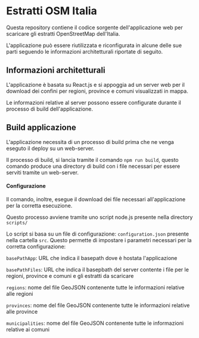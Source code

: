# Estratti OSM Italia

Questa repository contiene il codice sorgente dell'applicazione web per scaricare gli estratti OpenStreetMap dell'Italia.

L'applicazione può essere riutilizzata e riconfigurata in alcune delle sue parti seguendo le informazioni architetturali riportate di seguito.

## Informazioni architetturali

L'applicazione è basata su React.js e si appoggia ad un server web per il download dei confini per regioni, province e comuni visualizzati in mappa.

Le informazioni relative al server possono essere configurate durante il processo di build dell'applicazione.

## Build applicazione

L'applicazione necessita di un processo di build prima che ne venga eseguto il deploy su un web-server.

Il processo di build, si lancia tramite il comando `npm run build`, questo comando produce una directory di build con i file necessari per essere serviti tramite un web-server.

#### Configurazione

Il comando, inoltre, esegue il download dei file necessari all'applicazione per la corretta esecuzione.

Questo processo avviene tramite uno script node.js presente nella directory `scripts/`

Lo script si basa su un file di configurazione: `configuration.json` presente nella cartella `src`. Questo permette di impostare
i parametri necessari per la corretta configurazione:

`basePathApp`: URL che indica il basepath dove è hostata l'applicazione 

`basePathFiles`: URL che indica il basepbath del server contente i file per le regioni, province e comuni e gli estratti da scaricare

`regions`: nome del file GeoJSON contenente tutte le informazioni relative alle regioni

`provinces`: nome del file GeoJSON contenente tutte le informazioni relative alle province

`municipalities`: nome del file GeoJSON contenente tutte le informazioni relative ai comuni
